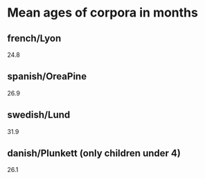 # Mean ages of corpora in months

## french/Lyon

24.8

## spanish/OreaPine

26.9

## swedish/Lund

31.9

## danish/Plunkett (only children under 4)

26.1
